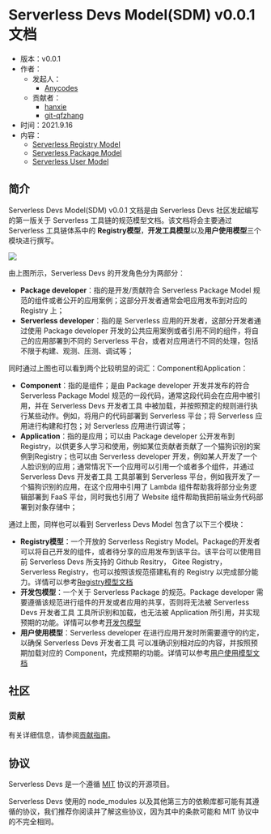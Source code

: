 # Serverless Devs Model(SDM) v0.0.1 文档

- 版本：v0.0.1
- 作者：
    - 发起人：
        - [Anycodes](https://github.com/anycodes)
    - 贡献者：
        - [hanxie](https://github.com/hanxie-crypto)
        - [git-qfzhang](https://github.com/git-qfzhang)
- 时间：2021.9.16
- 内容：
    - [Serverless Registry Model](serverless_registry_model)
    - [Serverless Package Model](./serverless_tool_model)
    - [Serverless User Model](serverless_user_model)

## 简介

Serverless Devs Model(SDM) v0.0.1 文档是由 Serverless Devs 社区发起编写的第一版关于 Serverless 工具链的规范模型文档。该文档将会主要通过 Serverless 工具链体系中的 **Registry模型**，**开发工具模型**以及**用户使用模型**三个模块进行撰写。

![](https://serverless-article-picture.oss-cn-hangzhou.aliyuncs.com/1631773288370_20210916062130083859.png)

由上图所示，Serverless Devs 的开发角色分为两部分：
- **Package developer**：指的是开发/贡献符合 Serverless Package Model 规范的组件或者公开的应用案例；这部分开发者通常会吧应用发布到对应的 Registry 上；
- **Serverless developer**：指的是 Serverless 应用的开发者，这部分开发者通过使用 Package developer 开发的公共应用案例或者引用不同的组件，将自己的应用部署到不同的 Serverless 平台，或者对应用进行不同的处理，包括不限于构建、观测、压测、调试等；

同时通过上图也可以看到两个比较明显的词汇：Component和Application：
- **Component**：指的是组件；是由 Package developer 开发并发布的符合 Serverless Package Model 规范的一段代码，通常这段代码会在应用中被引用，并在 Serverless Devs 开发者工具 中被加载，并按照预定的规则进行执行某些动作。例如，将用户的代码部署到 Serverless 平台；将 Serverless 应用进行构建和打包；对 Serverless 应用进行调试等；
- **Application**：指的是应用；可以由 Package developer 公开发布到 Registry，以供更多人学习和使用，例如某位贡献者贡献了一个猫狗识别的案例到Registry；也可以由 Serverless developer 开发，例如某人开发了一个 人脸识别的应用；通常情况下一个应用可以引用一个或者多个组件，并通过 Serverless Devs 开发者工具 工具部署到 Serverless 平台，例如我开发了一个猫狗识别的应用，在这个应用中引用了 Lambda 组件帮助我将部分业务逻辑部署到 FaaS 平台，同时我也引用了 Website 组件帮助我把前端业务代码部署到对象存储中；

通过上图，同样也可以看到 Serverless Devs Model 包含了以下三个模块： 

- **Registry模型**：一个开放的 Serverless Registry Model。Package的开发者可以将自己开发的组件，或者待分享的应用发布到该平台。该平台可以使用目前 Serverless Devs 所支持的 Github Resitry， Gitee Registry， Serverless Registry，也可以按照该规范搭建私有的 Registry 以完成部分能力。详情可以参考[Registry模型文档](serverless_registry_model)
- **开发包模型**：一个关于 Serverless Package 的规范。Package developer 需要遵循该规范进行组件的开发或者应用的共享，否则将无法被 Serverless Devs 开发者工具 工具所识别和加载，也无法被 Application 所引用，并实现预期的功能。详情可以参考[开发包模型](serverless_pacakge_model)
- **用户使用模型**：Serverless developer 在进行应用开发时所需要遵守的约定，以确保 Serverless Devs 开发者工具 可以准确识别相对应的内容，并按照预期加载对应的 Component，完成预期的功能。详情可以参考[用户使用模型文档](serverless_user_model)

## 社区

### 贡献

有关详细信息，请参阅[贡献指南](../../../CONTRIBUTING.md)。


## 协议

Serverless Devs 是一个遵循 [MIT](../../../LICENSE) 协议的开源项目。

Serverless Devs 使用的 node_modules 以及其他第三方的依赖库都可能有其遵循的协议，我们推荐你阅读并了解这些协议，因为其中的条款可能和 MIT 协议中的不完全相同。